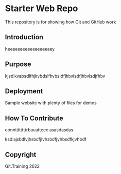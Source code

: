 # Starter Web Repo

This repository is for showing how Git and GitHub work

## Introduction

heeeeeeeeeeeeeeeeeey

## Purpose

kjsdlkvabsdlfhjkvbdslfhvbsldfjhbvlsdfjhbvlsdjfhbv

## Deployment

Sample website with plenty of files for demos

## How To Contribute

connttttttttrbuuutteee
asasdasdas

ksdlajsbdlvjhsbdfjlvhsbdfjvhbsdfkjvhbdf

## Copyright

Git.Training 2022